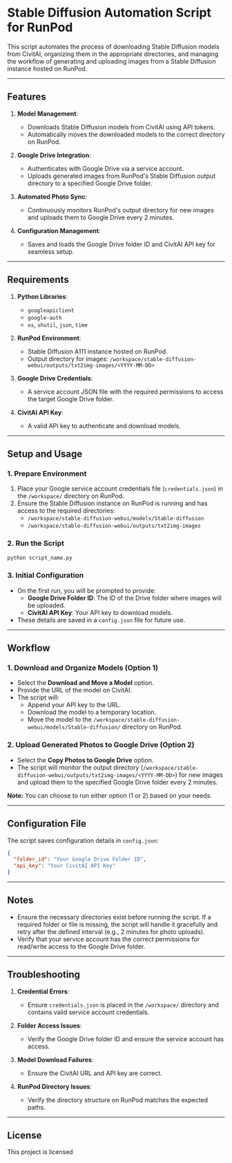 # Stable Diffusion Automation Script for RunPod

This script automates the process of downloading Stable Diffusion models from CivitAI, organizing them in the appropriate directories, and managing the workflow of generating and uploading images from a Stable Diffusion instance hosted on RunPod.

---

## Features

1. **Model Management**:
    - Downloads Stable Diffusion models from CivitAI using API tokens.
    - Automatically moves the downloaded models to the correct directory on RunPod.

2. **Google Drive Integration**:
    - Authenticates with Google Drive via a service account.
    - Uploads generated images from RunPod's Stable Diffusion output directory to a specified Google Drive folder.

3. **Automated Photo Sync**:
    - Continuously monitors RunPod's output directory for new images and uploads them to Google Drive every 2 minutes.

4. **Configuration Management**:
    - Saves and loads the Google Drive folder ID and CivitAI API key for seamless setup.

---

## Requirements

1. **Python Libraries**:
    - `googleapiclient`
    - `google-auth`
    - `os`, `shutil`, `json`, `time`

2. **RunPod Environment**:
    - Stable Diffusion A111 instance hosted on RunPod.
    - Output directory for images: `/workspace/stable-diffusion-webui/outputs/txt2img-images/<YYYY-MM-DD>`

3. **Google Drive Credentials**:
    - A service account JSON file with the required permissions to access the target Google Drive folder.

4. **CivitAI API Key**:
    - A valid API key to authenticate and download models.

---

## Setup and Usage

### 1. Prepare Environment

1. Place your Google service account credentials file (`credentials.json`) in the `/workspace/` directory on RunPod.
2. Ensure the Stable Diffusion instance on RunPod is running and has access to the required directories:
    - `/workspace/stable-diffusion-webui/models/Stable-diffusion`
    - `/workspace/stable-diffusion-webui/outputs/txt2img-images`

### 2. Run the Script

```bash
python script_name.py
```

### 3. Initial Configuration
- On the first run, you will be prompted to provide:
    - **Google Drive Folder ID**: The ID of the Drive folder where images will be uploaded.
    - **CivitAI API Key**: Your API key to download models.
- These details are saved in a `config.json` file for future use.

---

## Workflow

### 1. Download and Organize Models (Option 1)

- Select the **Download and Move a Model** option.
- Provide the URL of the model on CivitAI.
- The script will:
    - Append your API key to the URL.
    - Download the model to a temporary location.
    - Move the model to the `/workspace/stable-diffusion-webui/models/Stable-diffusion/` directory on RunPod.

### 2. Upload Generated Photos to Google Drive (Option 2)

- Select the **Copy Photos to Google Drive** option.
- The script will monitor the output directory (`/workspace/stable-diffusion-webui/outputs/txt2img-images/<YYYY-MM-DD>`) for new images and upload them to the specified Google Drive folder every 2 minutes.

**Note:** You can choose to run either option (1 or 2) based on your needs.

---

## Configuration File

The script saves configuration details in `config.json`:
```json
{
  "folder_id": "Your Google Drive Folder ID",
  "api_key": "Your CivitAI API Key"
}
```

---

## Notes

- Ensure the necessary directories exist before running the script. If a required folder or file is missing, the script will handle it gracefully and retry after the defined interval (e.g., 2 minutes for photo uploads).
- Verify that your service account has the correct permissions for read/write access to the Google Drive folder.

---

## Troubleshooting

1. **Credential Errors**:
    - Ensure `credentials.json` is placed in the `/workspace/` directory and contains valid service account credentials.

2. **Folder Access Issues**:
    - Verify the Google Drive folder ID and ensure the service account has access.

3. **Model Download Failures**:
    - Ensure the CivitAI URL and API key are correct.

4. **RunPod Directory Issues**:
    - Verify the directory structure on RunPod matches the expected paths.

---

## License

This project is licensed
